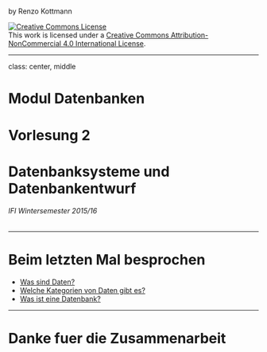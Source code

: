 
#

by Renzo Kottmann


<a rel="license"
href="http://creativecommons.org/licenses/by-nc/4.0/"><img
alt="Creative Commons License" style="border-width:0"
src="https://i.creativecommons.org/l/by-nc/4.0/88x31.png" /></a><br
/>This work is licensed under a <a rel="license"
href="http://creativecommons.org/licenses/by-nc/4.0/">Creative Commons
Attribution-NonCommercial 4.0 International License</a>.

---
class: center, middle
# Modul Datenbanken
# Vorlesung 2
# Datenbanksysteme und Datenbankentwurf
###### IFI Wintersemester 2015/16

---
# Beim letzten Mal besprochen

* [Was sind Daten?](/slides/intro.html#17)
* [Welche Kategorien von Daten gibt es?](/slides/intro.html#20)
* [Was ist eine Datenbank?](/slides/intro.html#22)

---
# Danke fuer die Zusammenarbeit

